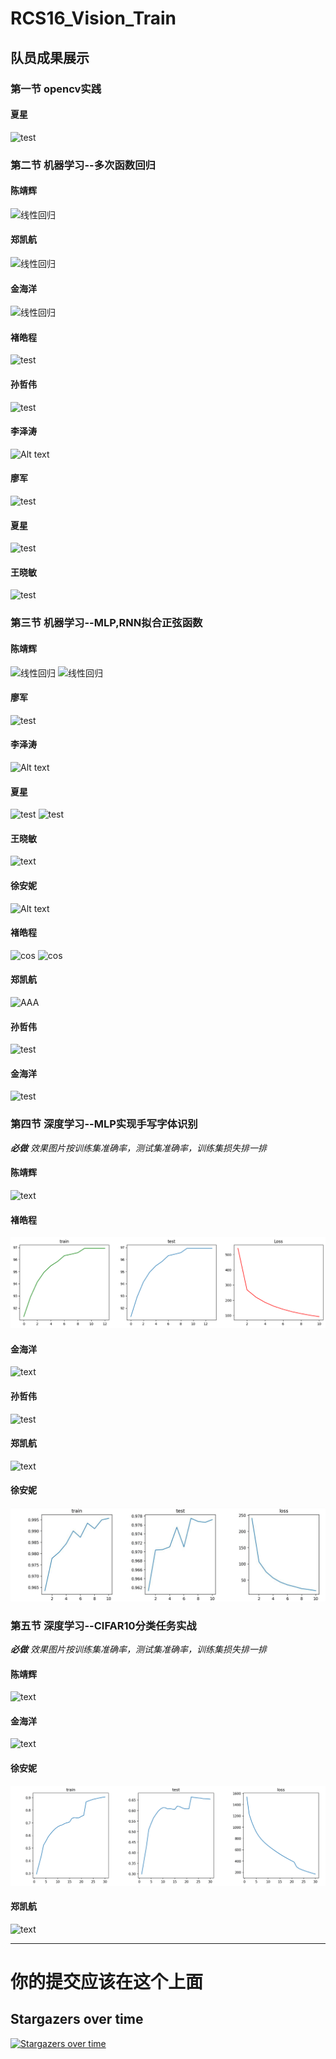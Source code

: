 # RCS16_Vision_Train
## 队员成果展示
### 第一节 opencv实践
#### 夏星
![test](Xing_Xia/img/counters.png)

### 第二节 机器学习--多次函数回归

#### 陈靖辉
![线性回归](Jinghui_Chen/img/linear_regression.png)

#### 郑凯航
![线性回归](Kaihang_Zheng/img/regression.png)

#### 金海洋
![线性回归](HaiYang_Jin/picture/buhuo.PNG)

#### 褚皓程
![test](HaoCheng_Chu/img/output.png)

#### 孙哲伟
![test](Zhewei_Sun/img/linear.png)

#### 李泽涛
![Alt text](Zetao_Li/img/line.png)

#### 廖军
![test](Jun_Liao/output.png)

#### 夏星
![test](Xing_Xia/img/back.png)

#### 王晓敏
![test](Xiaomin_Wang/img/pytorchim1.png)

### 第三节 机器学习--MLP,RNN拟合正弦函数

#### 陈靖辉
![线性回归](Jinghui_Chen/img/MLP_RNN_fits_sinusoidal_function.png)
![线性回归](Jinghui_Chen/img/MLP_RNN_fits_sinusoidal_function_2.png)

#### 廖军
![test](Jun_Liao/output1.png)

#### 李泽涛
![Alt text](Zetao_Li/img/sin.png)

#### 夏星
![test](Xing_Xia/img/2.1(1).png)
![test](Xing_Xia/img/2.2(2).png)

#### 王晓敏
![text](Xiaomin_Wang/img/pytorchim2.png)

#### 徐安妮
![Alt text](Anni_Xu/img/sinx2.png)

#### 褚皓程
![cos](HaoCheng_Chu/img/output1.png)
![cos](HaoCheng_Chu/img/output2.png)

#### 郑凯航
![AAA](Kaihang_Zheng/img/mlp.png)

#### 孙哲伟
![test](Zhewei_Sun/img/mlp.png)

#### 金海洋
![test](HaiYang_Jin/picture/JMA.PNG)


### 第四节 深度学习--MLP实现手写字体识别
***必做** 效果图片按训练集准确率，测试集准确率，训练集损失排一排*

#### 陈靖辉
![text](Jinghui_Chen/img/4.png)

#### 褚皓程 
![text](HaoCheng_Chu/img/output3.png)

#### 金海洋
![text](HaiYang_Jin/picture/zhe.PNG)

#### 孙哲伟
![test](Zhewei_Sun/img/MLP2.png)

#### 郑凯航 
![text](Kaihang_Zheng/img/4.png)

#### 徐安妮
 ![text](Anni_Xu/img/mlp1.PNG)



### 第五节 深度学习--CIFAR10分类任务实战
***必做** 效果图片按训练集准确率，测试集准确率，训练集损失排一排*

#### 陈靖辉
![text](Jinghui_Chen/img/5.png)

#### 金海洋
![text](HaiYang_Jin/picture/dd.PNG)

#### 徐安妮
 ![text](Anni_Xu/img/cifar1.PNG)
 
#### 郑凯航 
![text](Kaihang_Zheng/img/5.png)
 
***    
# 你的提交应该在这个上面
## Stargazers over time

[![Stargazers over time](https://starchart.cc/zxyup/RCS16_Vision_Train.svg)](https://starchart.cc/zxyup/RCS16_Vision_Train)



